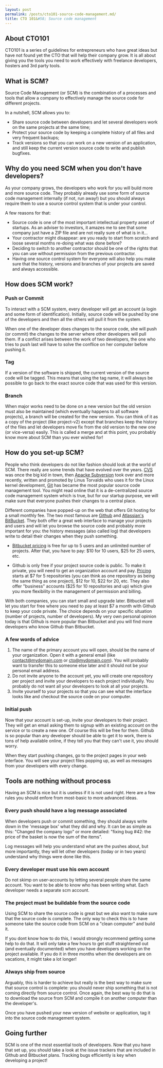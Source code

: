 ```yaml
---
layout: post
permalink: /posts/cto101-source-code-management.md/
title: CTO 101&#58; Source code management
---
```


About CTO101
------------

CTO101 is a series of guidelines for entrepreneurs who have great ideas but have not found yet the CTO that will help their company grow. It is all about giving you the tools you need to work effectively with freelance developers, hosters and 3rd party tools.

What is SCM?
------------

Source Code Management (or SCM) is the combination of a processes and tools that allow a company to effectively manage the source code for different projects.

In a nutshell, SCM allows you to:

*  Share source code between developers and let several developers work on the same projects at the same time;
*  Protect your source code by keeping a complete history of all files and very frequent backups;
*  Track versions so that you can work on a new version of an application, and still keep the current version source code to write and publish bugfixes.

<!-- more -->

Why do you need SCM when you don't have developers?
---------------------------------------------------

As your company grows, the developers who work for you will build more and more source code. They probably already use some form of source code management internally (if not, run away!) but you should always require them to use a source control system that is under your control.

A few reasons for that:

* Source code is one of the most important intellectual property asset of startups. As an adviser to investors, it amazes me to see that some company just have a ZIP file and are not really sure of what is in it...
* Your contractor might disappear: are you ready to start from scratch and loose several months re-doing what was done before?
* Deciding to switch to another contractor should be one of the rights that you can use without permission from the previous contractor.
* Having one source control system for everyone will also help you make sure that the history, versions and branches of your projects are saved and always accessible.

How does SCM work?
------------------

### Push or Commit

To interact with a SCM system, every developer will get an account (a login and some form of identification). Initially, source code will be pushed by one of the developers and then all the others will pull it from the system.

When one of the developer does changes to the source code, she will push (or commit) the changes to the server where other developers will pull them. If a conflict arises between the work of two developers, the one who tries to push last will have to solve the conflice on her computer before pushing it.

### Tag

If a version of the software is shipped, the current version of the source code will be tagged. This means that using the tag name, it will always be possible to go back to the exact source code that was used for this version.

### Branch

When major works need to be done on a new version but the old version must also be maintained (which eventually happens to all software projects), a branch will be created for the new version. You can think of it as a copy of the project (like project-v2) except that branches keep the history of the files and let developers move fix from the old version to the new one (or vice-versa) easily. This is called a merge and at this point, you probably know more about SCM than you ever wished for!

How do you set-up SCM?
----------------------

People who think developers do not like fashion should look at the world of SCM. There really are some trends that have evolved over the years. [CVS] was once the big kid in town, then [Apacke Subversion][subversion] took over and more recently, written and promoted by Linus Torvalds who uses it for the Linux kernel development, [Git] has became the most popular source code management tool. You might read online that it is a de-centralized source code management system which is true, but for our startup purpose, we will make sure that everyone pushes their changes to a central place.

Different companies have popped-up on the web that offers Git hosting for a small monthly fee. The two most famous are [Github] and [Atlassian's BitBucket][bitbucket]. They both offer a great web interface to manage your projects and users and will let you browse the source code and probably more important for you: the history messages (also called log) that developers write to detail their changes when they push something.

* [Bitbucket pricing][bitbucket-pricing] is free for up to 5 users and an unlimited number of projects. After that, you have to pay: $10 for 10 users, $25 for 25 users, etc.

* Github is only free if your project source code is public. To make it private, you will need to get an organization account and pay. [Pricing][github-pricing] starts at $7 for 5 repositories (you can think as one repository as being the same thing as one project), $12 for 10, $22 for 20, etc. They also offer "business" accounts ($25 for 10 repositories and up) which give you more flexibility in the management of permission and billing.

With both companies, you can start small and upgrade later. Bitbucket will let you start for free where you need to pay at least $7 a month with Github to keep your code private. The choice depends on your specific situation (number of projects, number of developers). My very own personal opinion today is that Github is more popular than Bitbucket and you will find more developers who know Github than Bitbucket.

### A few words of advice

1. The name of the primary account you will open, should be the name of your organization. Open it with a general email (like contact@mydomain.com or cto@mydomain.com). You will probably want to transfer this to someone else later and it should not be your personal email address.
1. Do not invite anyone to the account yet, you will create one repository per project and invite your developers to each project individually. You probably do not want all your developers to look at all your projects.
1. Invite yourself to your projects so that you can see what the interface looks like and checkout the source code on your computer.

### Initial push

Now that your account is set-up, invite your developers to their project. They will get an email asking them to signup with an existing account on the service or to create a new one. Of course this will be free for them. Github is so popular than any developer should be able to get it to work, there is tons of help available online, if they tell you that they can't use it, you should worry.

When they start pushing changes, go to the project pages in your web interface. You will see your project files popping up, as well as messages from your developers with every change.

Tools are nothing without process
---------------------------------

Having an SCM is nice but it is useless if it is not used right. Here are a few rules you should enfore from most-basic to more advanced ideas.

### Every push should have a log message associated

When developers push or commit something, they should always write down in the 'message box' what they did and why. It can be as simple as this: "Changed the company logo" or more detailed: "fixing bug #42: the price of the basket is now the sum of the items".

Log messages will help you understand what are the pushes about, but more importantly, they will let other developers (today or in two years) understand why things were done like this.

### Every developer must use his own account

Do not skimp on user-accounts by letting several people share the same account. You want to be able to know who has been writing what. Each developer needs a separate scm account.

### The project must be buildable from the source code

Using SCM to share the source code is great but we also want to make sure that the source code is complete. The only way to check this is to have someone take the source code from SCM on a "clean computer" and build it.

If you dont know how to do this, I would strongly recommend getting some help to do that. It will only take a few hours to get stuff straightened out (and eventually documented) when you have developers working on the project available. If you do it in three months when the developers are on vacations, it might take a lot longer!

### Always ship from source

Arguably, this is harder to achieve but really is the best way to make sure that source control is complete: you should never ship something that is not coming directly from source control. Once again, the best way to do that is to download the source from SCM and compile it on another computer than the developer's.

Once you have pushed your new version of website or application, tag it into the source code management system.

Going further
-------------

SCM is one of the most essential tools of developers. Now that you have that set up, you should take a look at the issue trackers that are included in Github and Bitbucket plans. Tracking bugs efficiently is key when developing a project!


[github]: http://www.github.com/
[bitbucket]: http://bitbucket.org/
[github-pricing]: https://github.com/plans
[bitbucket-pricing]: http://bitbucket.org/plans
[cvs]: http://en.wikipedia.org/wiki/Concurrent_Versions_System
[subversion]: http://en.wikipedia.org/wiki/Apache_Subversion
[git]: http://en.wikipedia.org/wiki/Git_(software)
